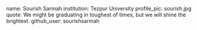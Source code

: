 name: Sourish Sarmah
institution: Tezpur University
profile_pic: sourish.jpg
quote: We might be graduating in toughest of times, but we will shine the brightest.
github_user: sourishsarmah